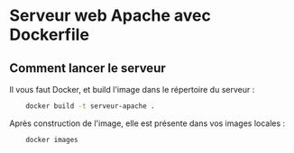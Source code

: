 # Serveur web Apache avec Dockerfile

## Comment lancer le serveur

Il vous faut Docker, et build l'image dans le répertoire du serveur : 
```bash
    docker build -t serveur-apache .
```

Après construction de l'image, elle est présente dans vos images locales :
```bash
    docker images
```